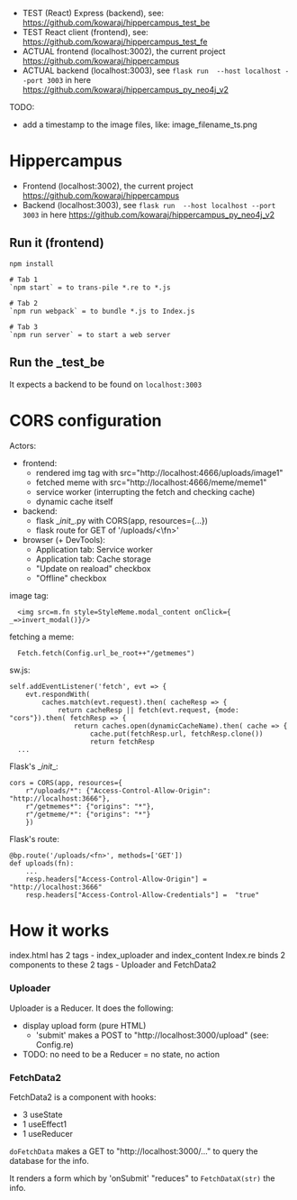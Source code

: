 - TEST (React) Express (backend), see: https://github.com/kowaraj/hippercampus_test_be
- TEST React client (frontend), see: https://github.com/kowaraj/hippercampus_test_fe
- ACTUAL frontend (localhost:3002), the current project https://github.com/kowaraj/hippercampus
- ACTUAL backend (localhost:3003), see `flask run  --host localhost --port 3003` in here https://github.com/kowaraj/hippercampus_py_neo4j_v2

TODO:
- add a timestamp to the image files, like: image_filename_ts.png


# Hippercampus

- Frontend (localhost:3002), the current project https://github.com/kowaraj/hippercampus
- Backend (localhost:3003), see `flask run  --host localhost --port 3003` in here https://github.com/kowaraj/hippercampus_py_neo4j_v2

## Run it (frontend)
```
npm install

# Tab 1
`npm start` = to trans-pile *.re to *.js

# Tab 2
`npm run webpack` = to bundle *.js to Index.js

# Tab 3
`npm run server` = to start a web server
```

## Run the _test_be

It expects a backend to be found on `localhost:3003`


# CORS configuration

Actors: 
- frontend: 
  - rendered img tag with src="http://localhost:4666/uploads/image1"
  - fetched meme with src="http://localhost:4666/meme/meme1"
  - service worker (interrupting the fetch and checking cache)
  - dynamic cache itself
- backend:
  - flask \__init__.py with CORS(app, resources={...})
  - flask route for GET of '/uploads/<\fn>'
- browser (+ DevTools):
  - Application tab: Service worker
  - Application tab: Cache storage
  - "Update on reaload" checkbox
  - "Offline" checkbox


image tag:
```
  <img src=m.fn style=StyleMeme.modal_content onClick={ _=>invert_modal()}/> 
```
 
fetching a meme:
```
  Fetch.fetch(Config.url_be_root++"/getmemes")
```

sw.js:
```
self.addEventListener('fetch', evt => {
    evt.respondWith(
        caches.match(evt.request).then( cacheResp => {
            return cacheResp || fetch(evt.request, {mode: "cors"}).then( fetchResp => {
                return caches.open(dynamicCacheName).then( cache => {
                    cache.put(fetchResp.url, fetchResp.clone())
                    return fetchResp
  ...
```

Flask's \__init__:
```
cors = CORS(app, resources={
    r"/uploads/*": {"Access-Control-Allow-Origin": "http://localhost:3666"},
    r"/getmemes*": {"origins": "*"}, 
    r"/getmeme/*": {"origins": "*"}
    })
```

Flask's route:
```
@bp.route('/uploads/<fn>', methods=['GET'])
def uploads(fn):
    ...
    resp.headers["Access-Control-Allow-Origin"] =  "http://localhost:3666"
    resp.headers["Access-Control-Allow-Credentials"] =  "true"
```
















# How it works

index.html has 2 tags - index_uploader and index_content
Index.re binds 2 components to these 2 tags - Uploader and FetchData2

### Uploader 

Uploader is a Reducer. It does the following:
- display upload form (pure HTML)
  - 'submit' makes a POST to "http://localhost:3000/upload" (see: Config.re)
- TODO: no need to be a Reducer = no state, no action

### FetchData2

FetchData2 is a component with hooks:
- 3 useState
- 1 useEffect1
- 1 useReducer

`doFetchData` makes a GET to "http://localhost:3000/..." to query the database for the info.

It renders a form which by 'onSubmit' "reduces" to `FetchDataX(str)` the info.




